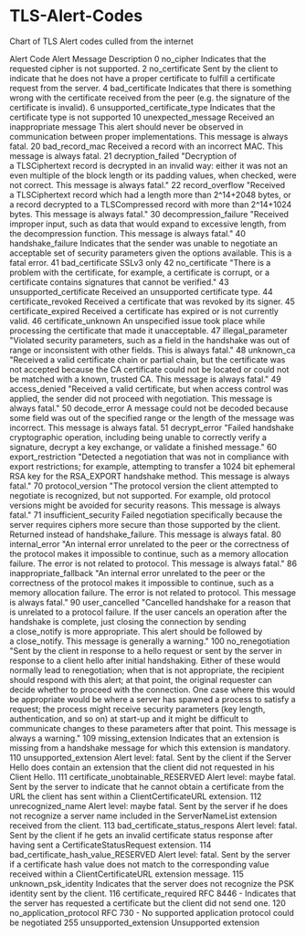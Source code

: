 # TLS-Alert-Codes

Chart of TLS Alert codes culled from the internet


Alert Code  Alert Message                       Description
0           no_cipher				                    Indicates that the requested cipher is not supported.
2		        no_certificate			            	  Sent by the client to indicate that he does not have a proper certificate to fulfill a certificate request from the server.
4		        bad_certificate				              Indicates that there is something wrong with the certificate received from the peer (e.g. the signature of the certificate is invalid).
6		        unsupported_certificate_type	      Indicates that the certificate type is not supported
10	      	unexpected_message			            Received an inappropriate message This alert should never be observed in communication between proper implementations. This message is always fatal.
20		      bad_record_mac				              Received a record with an incorrect MAC. This message is always fatal.
21		      decryption_failed			              "Decryption of a TLSCiphertext record is decrypted in an invalid way: either it was not an even multiple of the block length or its padding values, when checked, were not correct. This message is always fatal."
22	      	record_overflow			            	  "Received a TLSCiphertext record which had a length more than 2^14+2048 bytes, or a record decrypted to a TLSCompressed record with more than 2^14+1024 bytes. This message is always fatal."
30	      	decompression_failure		        	  "Received improper input, such as data that would expand to excessive length, from the decompression function. This message is always fatal."
40	      	handshake_failure			              Indicates that the sender was unable to negotiate an acceptable set of security parameters given the options available. This is a fatal error.
41	      	bad_certificate				              SSLv3 only
42		      no_certificate				              "There is a problem with the certificate, for example, a certificate is corrupt, or a certificate contains signatures that cannot be verified."
43	      	unsupported_certificate		      	  Received an unsupported certificate type.
44	      	certificate_revoked			            Received a certificate that was revoked by its signer.
45		      certificate_expired			            Received a certificate has expired or is not currently valid.
46		      certificate_unknown		              An unspecified issue took place while processing the certificate that made it unacceptable.
47	      	illegal_parameter		            	  "Violated security parameters, such as a field in the handshake was out of range or inconsistent with other fields. This is always fatal."
48	      	unknown_ca				                  "Received a valid certificate chain or partial chain, but the certificate was not accepted because the CA certificate could not be located or could not be matched with a known, trusted CA. This message is always fatal."
49	      	access_denied				                "Received a valid certificate, but when access control was applied, the sender did not proceed with negotiation. This message is always fatal."
50	      	decode_error				                A message could not be decoded because some field was out of the specified range or the length of the message was incorrect. This message is always fatal.
51	      	decrypt_error				                "Failed handshake cryptographic operation, including being unable to correctly verify a signature, decrypt a key exchange, or validate a finished message."
60		      export_restriction		              "Detected a negotiation that was not in compliance with export restrictions; for example, attempting to transfer a 1024 bit ephemeral RSA key for the RSA_EXPORT handshake method. This message is always fatal."
70	      	protocol_version			              "The protocol version the client attempted to negotiate is recognized, but not supported. For example, old protocol versions might be avoided for security reasons. This message is always fatal."
71		      insufficient_security			          Failed negotiation specifically because the server requires ciphers more secure than those supported by the client. Returned instead of handshake_failure. This message is always fatal.
80		      internal_error				              "An internal error unrelated to the peer or the correctness of the protocol makes it impossible to continue, such as a memory allocation failure. The error is not related to protocol. This message is always fatal."
86		      inappropriate_fallback			        "An internal error unrelated to the peer or the correctness of the protocol makes it impossible to continue, such as a memory allocation failure. The error is not related to protocol. This message is always fatal."
90	      	user_cancelled				              "Cancelled handshake for a reason that is unrelated to a protocol failure. If the user cancels an operation after the handshake is complete, just closing the connection by sending a close_notify is more appropriate. This alert should be followed by a close_notify. This message is generally a warning."
100		      no_renegotiation		                "Sent by the client in response to a hello request or sent by the server in response to a client hello after initial handshaking. Either of these would normally lead to renegotiation; when that is not appropriate, the recipient should respond with this alert; at that point, the original requester can decide whether to proceed with the connection. One case where this would be appropriate would be where a server has spawned a process to satisfy a request; the process might receive security parameters (key length, authentication, and so on) at start-up and it might be difficult to communicate changes to these parameters after that point. This message is always a warning."
109	      	missing_extension			              Indicates that an extension is missing from a handshake message for which this extension is mandatory.
110		      unsupported_extension			          Alert level: fatal. Sent by the client if the Server Hello does contain an extension that the client did not requested in his Client Hello.
111		      certificate_unobtainable_RESERVED	  Alert level: maybe fatal. Sent by the server to indicate that he cannot obtain a certificate from the URL the client has sent within a ClientCertificateURL extension.
112		      unrecognized_name			              Alert level: maybe fatal. Sent by the server if he does not recognize a server name included in the ServerNameList extension received from the client.
113		      bad_certificate_status_respons		  Alert level: fatal. Sent by the client if he gets an invalid certificate status response after having sent a CertificateStatusRequest extension.
114		      bad_certificate_hash_value_RESERVED	Alert level: fatal. Sent by the server if a certificate hash value does not match to the corresponding value received within a ClientCertificateURL extension message.
115		      unknown_psk_identity			          Indicates that the server does not recognize the PSK identity sent by the client.
116		      certificate_required			          RFC 8446 - Indicates that the server has requested a certificate but the client did not send one.
120		      no_application_protocol			        RFC 730 - No supported application protocol could be negotiated
255		      unsupported_extension			          Unsupported extension 
